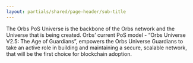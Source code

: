 ```yaml
---
layout: partials/shared/page-header/sub-title
---
```


The Orbs PoS Universe is the backbone of the Orbs network and the Universe that is being created. Orbs’ current PoS model - “Orbs Universe V2.5: The Age of Guardians”, empowers the Orbs Universe Guardians to take an active role in building and maintaining a secure, scalable network, that will be the first choice for blockchain adoption.
